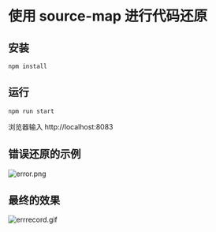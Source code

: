 # 使用 source-map 进行代码还原

## 安装

```
npm install
```

## 运行

```
npm run start
```

浏览器输入 http://localhost:8083

## 错误还原的示例

![error.png](https://p3-juejin.byteimg.com/tos-cn-i-k3u1fbpfcp/9747f417153144d993b5e5e0ccd5ce9f~tplv-k3u1fbpfcp-watermark.image)

## 最终的效果

![errrecord.gif](https://p3-juejin.byteimg.com/tos-cn-i-k3u1fbpfcp/90e02851cd1c4e00a59cf7aada8859f8~tplv-k3u1fbpfcp-watermark.image)
